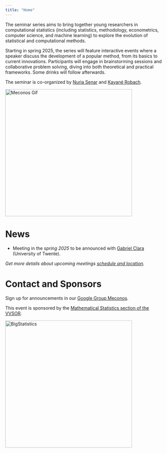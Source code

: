 ```yaml
---
title: "Home"
---
```


The seminar series aims to bring together young researchers in computational statistics (including statistics, methodology, econometrics, computer science, and machine learning) to explore the evolution of statistical and computational methods. 

Starting in spring 2025, the series will feature interactive events where a speaker discuss the development of a popular method, from its basics to current innovations. Participants will engage in brainstorming sessions and collaborative problem solving, diving into both theoretical and practical frameworks. Some drinks will follow afterwards.

The seminar is co-organized by [Nuria Senar](https://github.com/nuria-sv) and [Kayané Robach](https://kayanerobach.github.io/).

<img src="/MeconosLogoGif.gif" alt="Meconos Gif" width="400px"/>

# News

* Meeting in the *spring 2025* to be announced with <a href="https://gclara.gitlab.io/"> Gabriel Clara </a> (University of Twente).

*Get more details about upcoming meetings [schedule and location](upcoming).*

# Contact and Sponsors

Sign up for announcements in our [Google Group Meconos](https://groups.google.com/g/meconos/about).

This event is sponsored by the [Mathematical Statistics section of the VVSOR](https://www.vvsor.nl/mathematical-statistics/).

<img src="/vvsorlogo.jpeg" alt="BigStatistics" width="400px"/>